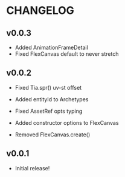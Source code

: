 # CHANGELOG

## v0.0.3
- Added AnimationFrameDetail
- Fixed FlexCanvas default to never stretch

## v0.0.2
- Fixed Tia.spr() uv-st offset
- Added entityId to Archetypes
- Fixed AssetRef opts typing
- Added constructor options to FlexCanvas

- Removed FlexCanvas.create()

## v0.0.1
- Initial release!
